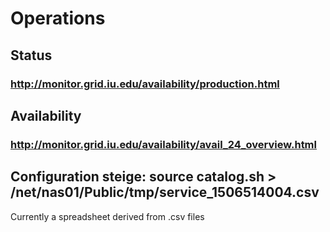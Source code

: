 # Operations
## Status
### http://monitor.grid.iu.edu/availability/production.html
## Availability
### http://monitor.grid.iu.edu/availability/avail_24_overview.html
## Configuration steige: source catalog.sh > /net/nas01/Public/tmp/service_1506514004.csv
Currently a spreadsheet derived from .csv files
